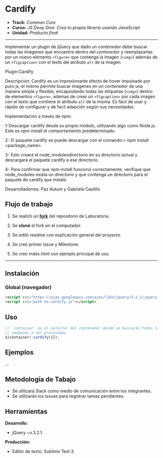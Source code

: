 # Cardify

* **Track:** _Common Core_
* **Curso:** _JS Deep Dive: Crea tu propia librería usando JavaScript_
* **Unidad:** _Producto final_

***

Implementar un plugin de jQuery que dado un _contenedor_ debe buscar todas las
imágenes que encuentre dentro del _contenedor_ y reemplazarlas por un nuevo
elemento `<figure>` que contenga la imagen (`<img>`) además de un `<figcaption>`
con el texto del atributo `alt` de la imagen.

Plugin:Cardify

Descripción:
Cardify es un impresionante efecto de hover impulsado por puro js, el mismo permite buscar  imágenes en un contenedor de una manera simple y flexible, encapsulando todas las etiquetas (`<img>`) dentro de elementos  `<figure>`, ademas de crear un `<figcaption>` por cada imagen con el texto que contiene el atributo `alt` de la misma. Es fácil de usar y rápido de configurar y de facíl adapción  según sus necesidades. 


Implementación a través de npm:

1-Descargar cardify desde su propio módulo, utilizando algo como Node.js. Este es npm install el comportamiento predeterminado.

2- El paquete  cardify se puede descargar con el comando:> npm install <package_name>

3- Esto creará el node_modulesdirectorio en su directorio actual  y descargará el paquete cardify a ese directorio.

4- Para confirmar que npm install funcionó correctamente, verifique que node_modules exista un directorio y que contenga un directorio para el paquete de cardify que instaló.


Desarrolladorres: Paz Autum y Gabriela Castillo

## Flujo de trabajo

1. Se realizó un [**fork**](https://gist.github.com/ivandevp/1de47ae69a5e139a6622d78c882e1f74)
   del repositorio de Laboratoria.

2. Se **clonó** el fork en el computador.

3. Se editó readme con explicación general del proyecto.

4. Se creó primer Issue y Milestone.

5. Se creo index.html con ejemplo principal de uso.

***

## Instalación

### Global (navegador)

```html
<script src="https://ajax.googleapis.com/ajax/libs/jquery/3.2.1/jquery.min.js"></script>
<script src="path-to-cardify.js"></script>
```

## Uso

```js
// `container` es el selector del contenedor donde se buscarán todas las
// imágenes a ser procesadas.
$(container).cardify({});
```

## Ejemplos

...

## Metodología de Tabajo

*  Se utilizará Slack como medio de comunicación entre los integrantes.
*  Se utilizarán los issues para registrar tareas pendientes.

## Herramientas

**Desarrollo:**
* jQuery ~v.3.2.1.

**Producción:**
* Editor de texto: Sublime Text 3.
